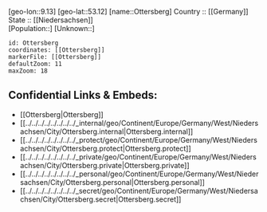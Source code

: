 ﻿---
location: [53.12,9.13] 
mapzoom: [7,12] 
mapmarker: city 
type: City
tags:
- geo/City


SpocWebEntityId: 33191
isDeleted: false
confidential: public

---
[geo-lon::9.13] 
[geo-lat::53.12] 
[name::Ottersberg] 
Country :: [[Germany]]  
State :: [[Niedersachsen]]  
[Population::] 
[Unknown::] 


```leaflet
id: Ottersberg
coordinates: [[Ottersberg]] 
markerFile: [[Ottersberg]] 
defaultZoom: 11 
maxZoom: 18
```


## Confidential Links & Embeds: 
- [[Ottersberg|Ottersberg]]  
- [[../../../../../../../../_internal/geo/Continent/Europe/Germany/West/Niedersachsen/City/Ottersberg.internal|Ottersberg.internal]] 
- [[../../../../../../../../_protect/geo/Continent/Europe/Germany/West/Niedersachsen/City/Ottersberg.protect|Ottersberg.protect]] 
- [[../../../../../../../../_private/geo/Continent/Europe/Germany/West/Niedersachsen/City/Ottersberg.private|Ottersberg.private]] 
- [[../../../../../../../../_personal/geo/Continent/Europe/Germany/West/Niedersachsen/City/Ottersberg.personal|Ottersberg.personal]] 
- [[../../../../../../../../_secret/geo/Continent/Europe/Germany/West/Niedersachsen/City/Ottersberg.secret|Ottersberg.secret]] 
